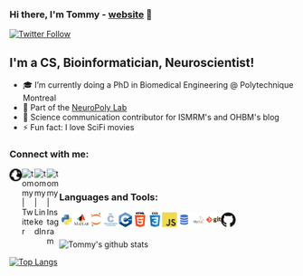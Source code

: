 ### Hi there, I'm Tommy - [website] 👋

<a href="https://twitter.com/TommyBoshkovski"><img alt="Twitter Follow" src="https://img.shields.io/twitter/follow/TommyBoshkovski?color=%231DA1F2&label=Follow%20me&logo=twitter&style=for-the-badge"></a>

## I'm a CS, Bioinformatician, Neuroscientist!
- 🎓 I’m currently doing a PhD in Biomedical Engineering @ Polytechnique Montreal
- 🧠 Part of the [NeuroPoly Lab][neuropolyweb]
- 📘 Science communication contributor for ISMRM's and OHBM's blog 
- ⚡ Fun fact: I love SciFi movies

### Connect with me:

[<img align="left" alt="tommy" width="22px" src="https://raw.githubusercontent.com/iconic/open-iconic/master/svg/globe.svg" />][website]
[<img align="left" alt="tommy | Twitter" width="22px" src="https://cdn.jsdelivr.net/npm/simple-icons@v3/icons/twitter.svg" />][twitter]
[<img align="left" alt="tommy | LinkedIn" width="22px" src="https://cdn.jsdelivr.net/npm/simple-icons@v3/icons/linkedin.svg" />][linkedin]
[<img align="left" alt="tommy | Instagram" width="22px" src="https://cdn.jsdelivr.net/npm/simple-icons@v3/icons/instagram.svg" />][instagram]

<br />

### Languages and Tools:

<img align="left" alt="Python" width="26px" src="https://raw.githubusercontent.com/github/explore/80688e429a7d4ef2fca1e82350fe8e3517d3494d/topics/python/python.png" />
<img align="left" alt="Matlab" width="26px" src="https://raw.githubusercontent.com/github/explore/80688e429a7d4ef2fca1e82350fe8e3517d3494d/topics/matlab/matlab.png" />
<img align="left" alt="Jupyter" width="26px" src="https://raw.githubusercontent.com/github/explore/80688e429a7d4ef2fca1e82350fe8e3517d3494d/topics/jupyter-notebook/jupyter-notebook.png" />
<img align="left" alt="C" width="26px" src="https://raw.githubusercontent.com/github/explore/80688e429a7d4ef2fca1e82350fe8e3517d3494d/topics/c/c.png" />
<img align="left" alt="C++" width="26px" src="https://raw.githubusercontent.com/github/explore/80688e429a7d4ef2fca1e82350fe8e3517d3494d/topics/cpp/cpp.png" />
<img align="left" alt="HTML5" width="26px" src="https://raw.githubusercontent.com/github/explore/80688e429a7d4ef2fca1e82350fe8e3517d3494d/topics/html/html.png" />
<img align="left" alt="CSS3" width="26px" src="https://raw.githubusercontent.com/github/explore/80688e429a7d4ef2fca1e82350fe8e3517d3494d/topics/css/css.png" />
<img align="left" alt="JavaScript" width="26px" src="https://raw.githubusercontent.com/github/explore/80688e429a7d4ef2fca1e82350fe8e3517d3494d/topics/javascript/javascript.png" />
<img align="left" alt="SQL" width="26px" src="https://raw.githubusercontent.com/github/explore/80688e429a7d4ef2fca1e82350fe8e3517d3494d/topics/sql/sql.png" />
<img align="left" alt="MySQL" width="26px" src="https://raw.githubusercontent.com/github/explore/80688e429a7d4ef2fca1e82350fe8e3517d3494d/topics/mysql/mysql.png" />
<img align="left" alt="Git" width="26px" src="https://raw.githubusercontent.com/github/explore/80688e429a7d4ef2fca1e82350fe8e3517d3494d/topics/git/git.png" />
<img align="left" alt="GitHub" width="26px" src="https://raw.githubusercontent.com/github/explore/78df643247d429f6cc873026c0622819ad797942/topics/github/github.png" />


<br />
<br />


![Tommy's github stats](https://github-readme-stats.vercel.app/api?username=TommyBoshkovski&count_private=true&show_icons=true&hide_border=true)

[![Top Langs](https://github-readme-stats.vercel.app/api/top-langs/?username=TommyBoshkovski)](https://github.com/anuraghazra/github-readme-stats)

[website]: https://tommyboshkovski.wixsite.com/index
[neuropolyweb]: https://www.neuro.polymtl.ca/
[twitter]: https://twitter.com/TommyBoshkovski
[instagram]: https://instagram.com/tommy.boshkovski
[linkedin]: https://linkedin.com/in/tommy-boshkovski
